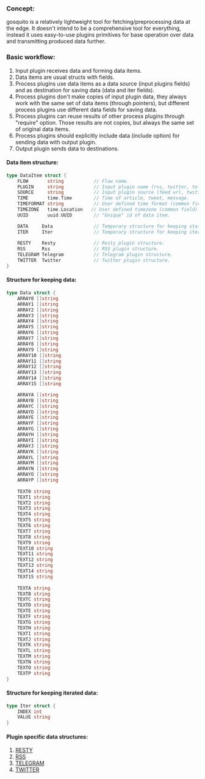 ### Concept:

gosquito is a relatively lightweight tool for fetching/preprocessing data at the edge. It doesn't intend to be a comprehensive tool for everything, instead it uses easy-to-use plugins primitives for base operation over data and transmitting produced data further.

### Basic workflow:

1. Input plugin receives data and forming data items.
2. Data items are usual structs with fields.
3. Process plugins use data items as a data source (input plugins fields) and as destination for saving data (data and iter fields).
4. Process plugins don't make copies of input plugin data, they always work with the same set of data items (through pointers), but different process plugins use different data fields for saving data.
5. Process plugins can reuse results of other process plugins through "require" option. Those results are not copies, but always the same set of original data items.
6. Process plugins should explicitly include data (include option) for sending data with output plugin.
7. Output plugin sends data to destinations.


#### Data item structure:

```go
type DataItem struct {
	FLOW       string           // Flow name.
	PLUGIN     string           // Input plugin name (rss, twitter, telegram etc.).
	SOURCE     string           // Input plugin source (feed url, twitter channel, telegram chat etc.).
	TIME       time.Time        // Time of article, tweet, message.
	TIMEFORMAT string           // User defined time format (common field).
	TIMEZONE   time.Location   // User defined timezone (common field).
	UUID       uuid.UUID        // "Unique" id of data item.

	DATA     Data               // Temporary structure for keeping static data.
	ITER     Iter               // Temporary structure for keeping iterated data.
	
	RESTY    Resty              // Resty plugin structure.
	RSS      Rss                // RSS plugin structure.
	TELEGRAM Telegram           // Telegram plugin structure.
	TWITTER  Twitter            // Twitter plugin structure.
}
```

#### Structure for keeping data:

```go
type Data struct {
	ARRAY0 []string
	ARRAY1 []string
	ARRAY2 []string
	ARRAY3 []string
	ARRAY4 []string
	ARRAY5 []string
	ARRAY6 []string
	ARRAY7 []string
	ARRAY8 []string
	ARRAY9 []string
	ARRAY10 []string
	ARRAY11 []string
	ARRAY12 []string
	ARRAY13 []string
	ARRAY14 []string
	ARRAY15 []string

    ARRAYA []string
	ARRAYB []string
	ARRAYC []string
	ARRAYD []string
	ARRAYE []string
	ARRAYF []string
	ARRAYG []string
	ARRAYH []string
	ARRAYI []string
	ARRAYJ []string
	ARRAYK []string
	ARRAYL []string
	ARRAYM []string
	ARRAYN []string
	ARRAYO []string
	ARRAYP []string
	
    TEXT0 string
	TEXT1 string
	TEXT2 string
	TEXT3 string
	TEXT4 string
	TEXT5 string
	TEXT6 string
	TEXT7 string
	TEXT8 string
	TEXT9 string
	TEXT10 string
	TEXT11 string
	TEXT12 string
	TEXT13 string
	TEXT14 string
	TEXT15 string
	
    TEXTA string
	TEXTB string
	TEXTC string
	TEXTD string
	TEXTE string
	TEXTF string
	TEXTG string
	TEXTH string
	TEXTI string
	TEXTJ string
	TEXTK string
	TEXTL string
	TEXTM string
	TEXTN string
	TEXTO string
	TEXTP string
}
```

#### Structure for keeping iterated data:

```go
type Iter struct {
	INDEX int
	VALUE string
}
```

#### Plugin specific data structures:

1. [RESTY](plugins/input/resty.md)    
2. [RSS](plugins/input/rss.md)  
3. [TELEGRAM](plugins/input/telegram.md)  
4. [TWITTER](plugins/input/twitter.md)  
